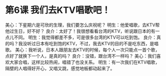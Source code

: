 # 第6课 我们去KTV唱歌吧！

美心：下星期六是可欣的生理，我们要怎么庆祝呢？
明生：他爱唱歌，去KTV帮他过生日，好不好？
良介：太好了！我很想看看台湾的KTV，听说跟日本的有一点儿不同。
明生：我觉得都差不多，可是很多台湾的KTV可以吃到饱。
良介：真的吗？我没听过日本有吃到饱的KTV，不过，我去KTV的目的不是吃东西，是唱歌。
美心：我听说，日本人跟朋友去KTV的时候，每个人一次只能点一首个歌，点好了就换下一个人，是真的吗？
良介：没错，跟台湾不一样吗？
美心：我们喜欢大家合唱，这样比较热闹，唱错了也没关系。
明生：有一次我们在KTV唱歌，隔壁的人唱得好开心，又唱又跳，感觉地板都动起来了。
